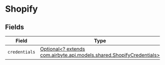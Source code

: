 # Shopify


## Fields

| Field                                                                                                             | Type                                                                                                              | Required                                                                                                          | Description                                                                                                       |
| ----------------------------------------------------------------------------------------------------------------- | ----------------------------------------------------------------------------------------------------------------- | ----------------------------------------------------------------------------------------------------------------- | ----------------------------------------------------------------------------------------------------------------- |
| `credentials`                                                                                                     | [Optional<? extends com.airbyte.api.models.shared.ShopifyCredentials>](../../models/shared/ShopifyCredentials.md) | :heavy_minus_sign:                                                                                                | N/A                                                                                                               |
